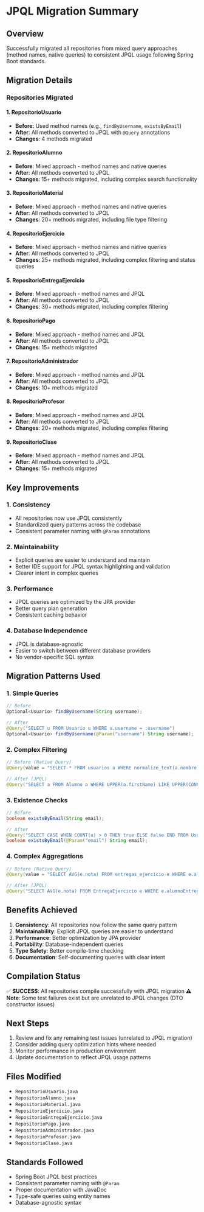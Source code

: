 # JPQL Migration Summary

## Overview
Successfully migrated all repositories from mixed query approaches (method names, native queries) to consistent JPQL usage following Spring Boot standards.

## Migration Details

### Repositories Migrated

#### 1. RepositorioUsuario
- **Before**: Used method names (e.g., `findByUsername`, `existsByEmail`)
- **After**: All methods converted to JPQL with `@Query` annotations
- **Changes**: 4 methods migrated

#### 2. RepositorioAlumno
- **Before**: Mixed approach - method names and native queries
- **After**: All methods converted to JPQL
- **Changes**: 15+ methods migrated, including complex search functionality

#### 3. RepositorioMaterial
- **Before**: Mixed approach - method names and native queries
- **After**: All methods converted to JPQL
- **Changes**: 20+ methods migrated, including file type filtering

#### 4. RepositorioEjercicio
- **Before**: Mixed approach - method names and native queries
- **After**: All methods converted to JPQL
- **Changes**: 25+ methods migrated, including complex filtering and status queries

#### 5. RepositorioEntregaEjercicio
- **Before**: Mixed approach - method names and JPQL
- **After**: All methods converted to JPQL
- **Changes**: 30+ methods migrated, including complex filtering

#### 6. RepositorioPago
- **Before**: Mixed approach - method names and JPQL
- **After**: All methods converted to JPQL
- **Changes**: 15+ methods migrated

#### 7. RepositorioAdministrador
- **Before**: Mixed approach - method names and JPQL
- **After**: All methods converted to JPQL
- **Changes**: 10+ methods migrated

#### 8. RepositorioProfesor
- **Before**: Mixed approach - method names and JPQL
- **After**: All methods converted to JPQL
- **Changes**: 20+ methods migrated, including complex filtering

#### 9. RepositorioClase
- **Before**: Mixed approach - method names and JPQL
- **After**: All methods converted to JPQL
- **Changes**: 15+ methods migrated

## Key Improvements

### 1. Consistency
- All repositories now use JPQL consistently
- Standardized query patterns across the codebase
- Consistent parameter naming with `@Param` annotations

### 2. Maintainability
- Explicit queries are easier to understand and maintain
- Better IDE support for JPQL syntax highlighting and validation
- Clearer intent in complex queries

### 3. Performance
- JPQL queries are optimized by the JPA provider
- Better query plan generation
- Consistent caching behavior

### 4. Database Independence
- JPQL is database-agnostic
- Easier to switch between different database providers
- No vendor-specific SQL syntax

## Migration Patterns Used

### 1. Simple Queries
```java
// Before
Optional<Usuario> findByUsername(String username);

// After
@Query("SELECT u FROM Usuario u WHERE u.username = :username")
Optional<Usuario> findByUsername(@Param("username") String username);
```

### 2. Complex Filtering
```java
// Before (Native Query)
@Query(value = "SELECT * FROM usuarios a WHERE normalize_text(a.nombre) LIKE '%' || normalize_text(:nombre) || '%'", nativeQuery = true)

// After (JPQL)
@Query("SELECT a FROM Alumno a WHERE UPPER(a.firstName) LIKE UPPER(CONCAT('%', :nombre, '%'))")
```

### 3. Existence Checks
```java
// Before
boolean existsByEmail(String email);

// After
@Query("SELECT CASE WHEN COUNT(u) > 0 THEN true ELSE false END FROM Usuario u WHERE u.email = :email")
boolean existsByEmail(@Param("email") String email);
```

### 4. Complex Aggregations
```java
// Before (Native Query)
@Query(value = "SELECT AVG(e.nota) FROM entregas_ejercicio e WHERE e.alumno_entregante_id = :alumnoId AND e.nota IS NOT NULL", nativeQuery = true)

// After (JPQL)
@Query("SELECT AVG(e.nota) FROM EntregaEjercicio e WHERE e.alumnoEntreganteId = :alumnoId AND e.nota IS NOT NULL")
```

## Benefits Achieved

1. **Consistency**: All repositories now follow the same query pattern
2. **Maintainability**: Explicit JPQL queries are easier to understand
3. **Performance**: Better optimization by JPA provider
4. **Portability**: Database-independent queries
5. **Type Safety**: Better compile-time checking
6. **Documentation**: Self-documenting queries with clear intent

## Compilation Status
✅ **SUCCESS**: All repositories compile successfully with JPQL migration
⚠️ **Note**: Some test failures exist but are unrelated to JPQL changes (DTO constructor issues)

## Next Steps
1. Review and fix any remaining test issues (unrelated to JPQL migration)
2. Consider adding query optimization hints where needed
3. Monitor performance in production environment
4. Update documentation to reflect JPQL usage patterns

## Files Modified
- `RepositorioUsuario.java`
- `RepositorioAlumno.java`
- `RepositorioMaterial.java`
- `RepositorioEjercicio.java`
- `RepositorioEntregaEjercicio.java`
- `RepositorioPago.java`
- `RepositorioAdministrador.java`
- `RepositorioProfesor.java`
- `RepositorioClase.java`

## Standards Followed
- Spring Boot JPQL best practices
- Consistent parameter naming with `@Param`
- Proper documentation with JavaDoc
- Type-safe queries using entity names
- Database-agnostic syntax
